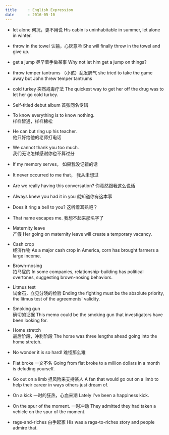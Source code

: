 ```yaml
---
title     : English Expression
date      : 2016-05-10
---
```


- let alone
  何况，更不用说
  His cabin is uninhabitable in summer, let alone in winter.

- throw in the towel
  认输，心灰意冷
  She will finally throw in the towel and give up.

- get a jump
  尽早着手做某事
  Why not let him get a jump on things?

- throw temper tantrums
 （小孩）乱发脾气
  she tried to take the game away but John threw temper tantrums

- cold turkey
  突然戒毒疗法
  The quickest way to get her off the drug was to let her go cold turkey.

- Self-titled debut album
  首张同名专辑

- To know everything is to know nothing.  
  样样皆通，样样稀松

- He can but ring up his teacher.  
  他只好给他的老师打电话

- We cannot thank you too much.  
  我们无论怎样感谢你也不算过分

- If my memory serves，
  如果我没记错的话

- It never occurred to me that，
  我从未想过

- Are we really having this conversation?
  你竟然跟我这么说话

- Always knew you had it in you
  就知道你有这本事

- Does it ring a bell to you?
  这听着耳熟吧？

- That name escapes me.
  我想不起来那名字了

- Maternity leave  
  产假
  Her going on maternity leave will create a temporary vacancy.

- Cash crop  
  经济作物
  As a major cash crop in America, corn has brought farmers a large income.

- Brown-nosing  
  拍马屁的
  In some companies, relationship-building has political overtones, suggesting brown-nosing behaviors.

- Litmus test  
  试金石，立见分晓的检验
  Ending the fighting must be the absolute priority, the litmus test of the agreements' validity.

- Smoking gun  
  确切的证据
  This memo could be the smoking gun that investigators have been looking for.

- Home stretch  
  最后阶段，冲刺阶段
  The horse was three lengths ahead going into the home stretch.

- No wonder it is so hard!
  难怪那么难

- Flat broke
  一文不名
  Going from flat broke to a million dollars in a month is deluding yourself.

- Go out on a limb
  担风险来支持某人
  A fan that would go out on a limb to help their career in ways others just dream of.

- On a kick
  一时的狂热，心血来潮
  Lately I've been a happiness kick.

- On the spur of the moment.
  一时冲动
  They admitted they had taken a vehicle on the spur of the moment.

- rags-and-riches
  白手起家
  His was a rags-to-riches story and people admire that.
